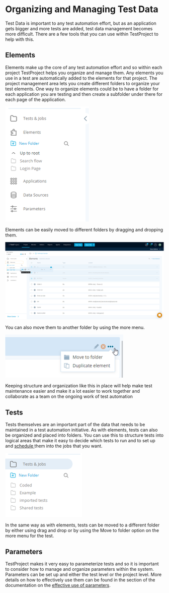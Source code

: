 # Organizing and Managing Test Data

Test Data is important to any test automation effort, but as an application gets bigger and more tests are added, test data management becomes more difficult. There are a few tools that you can use within TestProject to help with this.

## Elements

Elements make up the core of any test automation effort and so within each project TestProject helps you organize and manage them. Any elements you use in a test are automatically added to the elements for that project. The project management area lets you create different folders to organize your test elements. One way to organize elements could be to have a folder for each application you are testing and then create a subfolder under there for each page of the application. &#x20;

![Creating folders for your applications pages](<../.gitbook/assets/image (455).png>)

Elements can be easily moved to different folders by dragging and dropping them.

![Organizing the recorded elements in the different folders](<../.gitbook/assets/image (453).png>)



You can also move them to another folder by using the more menu.&#x20;

![Using the menu to move elements to a folder](<../.gitbook/assets/image (454).png>)

Keeping structure and organization like this in place will help make test maintenance easier and make it a lot easier to work together and collaborate as a team on the ongoing work of test automation

## Tests

Tests themselves are an important part of the data that needs to be maintained in a test automation initiative. As with elements, tests can also be organized and placed into folders. You can use this to structure tests into logical areas that make it easy to decide which tests to run and to set up and [schedule ](../schedule-and-run-tests/create-and-schedule-jobs.md)them into the jobs that you want.

![Creating Test Folders](<../.gitbook/assets/image (458).png>)

In the same way as with elements, tests can be moved to a different folder by either using drag and drop or by using the Move to folder option on the more menu for the test.&#x20;

## Parameters

TestProject makes it very easy to parameterize tests and so it is important to consider how to manage and organize parameters within the system. Parameters can be set up and either the test level or the project level. More details on how to effectively use them can be found in the section of the documentation on the [effective use of parameters](using-parameters-effectively.md).
